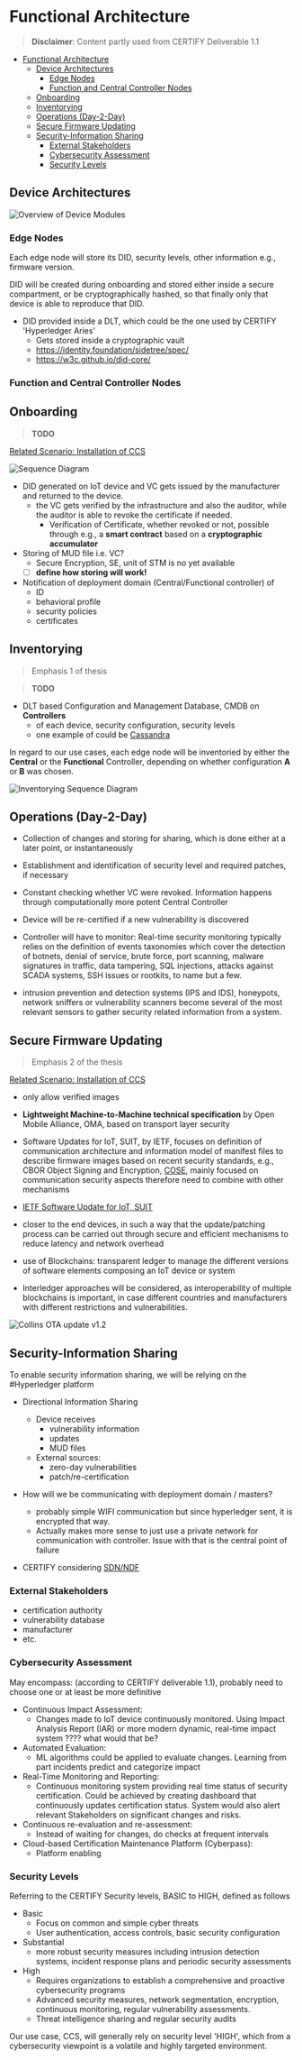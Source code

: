 # Functional Architecture

> **Disclaimer**: Content partly used from CERTIFY Deliverable 1.1

<!--toc:start-->
- [Functional Architecture](#functional-architecture)
  - [Device Architectures](#device-architectures)
    - [Edge Nodes](#edge-nodes)
    - [Function and Central Controller Nodes](#function-and-central-controller-nodes)
  - [Onboarding](#onboarding)
  - [Inventorying](#inventorying)
  - [Operations (Day-2-Day)](#operations-day-2-day)
  - [Secure Firmware Updating](#secure-firmware-updating)
  - [Security-Information Sharing](#security-information-sharing)
    - [External Stakeholders](#external-stakeholders)
    - [Cybersecurity Assessment](#cybersecurity-assessment)
    - [Security Levels](#security-levels)
<!--toc:end-->

## Device Architectures

![Overview of Device Modules](./.assets/device-architecture-overview.png)

### Edge Nodes

<!-- ![Edge Node Architecture](./.assets/device-architecture-edge.png) -->

Each edge node will store its DID, security levels, other information e.g., firmware version.

DID will be created during onboarding and stored either inside a secure compartment, or be
cryptographically hashed, so that finally only that device is able to reproduce that DID.

- DID provided inside a DLT, which could be the one used by CERTIFY 'Hyperledger Aries'
  - Gets stored inside a cryptographic vault
  - https://identity.foundation/sidetree/spec/
  - https://w3c.github.io/did-core/

### Function and Central Controller Nodes

<!-- ![Function Controller Architecture](./.assets/device-architecture-function-controller.png) -->
<!-- ![Central Controller Architecture](./.assets/device-architecture-central-controller.png) -->

## Onboarding

> **TODO**

[Related Scenario: Installation of CCS](/thesis/1-use-cases.md#1-installation-of-connected-cabin-systems)

![Sequence Diagram](./.assets/onboarding-sequence-diagram.png)

- DID generated on IoT device and VC gets issued by the manufacturer and returned to the device.
  - the VC gets verified by the infrastructure and also the auditor, while the auditor is able to
    revoke the certificate if needed.
    - Verification of Certificate, whether revoked or not, possible through e.g., a **smart
      contract** based on a **cryptographic accumulator**
- Storing of MUD file i.e. VC?
  - Secure Encryption, SE, unit of STM is no yet available
  - [ ] **define how storing will work!**
- Notification of deployment domain (Central/Functional controller) of
  - ID
  - behavioral profile
  - security policies
  - certificates

## Inventorying

> Emphasis 1 of thesis

> **TODO**

- DLT based Configuration and Management Database, CMDB on **Controllers**
  - of each device, security configuration, security levels
  - one example of could be [Cassandra](https://cassandra.apache.org/_/index.html)

In regard to our use cases, each edge node will be inventoried by either the **Central** or the
**Functional** Controller, depending on whether configuration **A** or **B** was chosen.

![Inventorying Sequence Diagram](./.assets/inventorying-sequence-diagram.png)

## Operations (Day-2-Day)

- Collection of changes and storing for sharing, which is done either at a later point, or
  instantaneously
- Establishment and identification of security level and required patches, if necessary
- Constant checking whether VC were revoked. Information happens through computationally more potent
  Central Controller

- Device will be re-certified if a new vulnerability is discovered

- Controller will have to monitor:
  Real-time security monitoring typically relies on the definition of events taxonomies which cover
  the detection of botnets, denial of service, brute force, port scanning, malware signatures in
  traffic, data tampering, SQL injections, attacks against SCADA systems, SSH issues or rootkits,
  to name but a few.
- intrusion prevention and detection systems (IPS and IDS), honeypots, network sniffers or
  vulnerability scanners become several of the most relevant sensors to gather security related
  information from a system.

## Secure Firmware Updating

> Emphasis 2 of the thesis

[Related Scenario: Installation of CCS](/thesis/1-use-cases.md#3-lru-replacement-and-re-purposing)

- only allow verified images
- **Lightweight Machine-to-Machine technical specification** by Open Mobile Alliance, OMA, based on
  transport layer security
- Software Updates for IoT, SUIT, by IETF, focuses on definition of communication architecture and
  information model of manifest files to describe firmware images based on recent security
  standards, e.g., CBOR Object Signing and Encryption, [COSE](https://cose-wg.github.io/cose-spec/),
  mainly focused on communication security aspects therefore need to combine with other mechanisms

- [IETF Software Update for IoT, SUIT](https://datatracker.ietf.org/wg/suit/about/)

- closer to the end devices, in such a way that the update/patching process can be carried out
  through secure and efficient mechanisms to reduce latency and network overhead

- use of Blockchains: transparent ledger to manage the different versions of software elements
  composing an IoT device or system

- Interledger approaches will be considered, as interoperability of multiple blockchains is
  important, in case different countries and manufacturers with different restrictions and
  vulnerabilities.

![Collins OTA update v1.2](./.assets/ota-update-certify-V1.2.png)

## Security-Information Sharing

<!-- ![Security-Information Sharing](./.assets/security-information-sharing-sequence-diagram.png) -->

To enable security information sharing, we will be relying on the #Hyperledger platform

- Directional Information Sharing

  - Device receives
    - vulnerability information
    - updates
    - MUD files
  - External sources:
    - zero-day vulnerabilities
    - patch/re-certification

- How will we be communicating with deployment domain / masters?

  - probably simple WIFI communication but since hyperledger sent, it is encrypted that way.
  - Actually makes more sense to just use a private network for communication with controller. Issue
    with that is the central point of failure

- CERTIFY considering [SDN/NDF](https://www.spiceworks.com/tech/networking/articles/nfv-vs-sdn/)

### External Stakeholders

- certification authority
- vulnerability database
- manufacturer
- etc.

### Cybersecurity Assessment

May encompass: (according to CERTIFY deliverable 1.1), probably need to choose one or at least be
more definitive

- Continuous Impact Assessment:
  - Changes made to IoT device continuously monitored. Using Impact Analysis Report (IAR) or more
    modern dynamic, real-time impact system ???? what would that be?
- Automated Evaluation:
  - ML algorithms could be applied to evaluate changes. Learning from part incidents predict and
    categorize impact
- Real-Time Monitoring and Reporting:
  - Continuous monitoring system providing real time status of security certification. Could be
    achieved by creating dashboard that continuously updates certification status. System would also
    alert relevant Stakeholders on significant changes and risks.
- Continuous re-evaluation and re-assessment:
  - Instead of waiting for changes, do checks at frequent intervals
- Cloud-based Certification Maintenance Platform (Cyberpass):
  - Platform enabling

### Security Levels

Referring to the CERTIFY Security levels, BASIC to HIGH, defined as follows

- Basic
  - Focus on common and simple cyber threats
  - User authentication, access controls, basic security configuration
- Substantial
  - more robust security measures including intrusion detection systems, incident response plans and
    periodic security assessments
- High
  - Requires organizations to establish a comprehensive and proactive cybersecurity programs
  - Advanced security measures, network segmentation, encryption, continuous monitoring, regular
    vulnerability assessments.
  - Threat intelligence sharing and regular security audits

Our use case, CCS, will generally rely on security level 'HIGH', which from a cybersecurity
viewpoint is a volatile and highly targeted environment.
